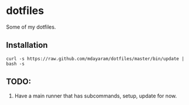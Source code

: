 dotfiles
========

Some of my dotfiles.

## Installation

```
curl -s https://raw.github.com/mdayaram/dotfiles/master/bin/update | bash -s
```

## TODO:

1. Have a main runner that has subcommands, setup, update for now.
